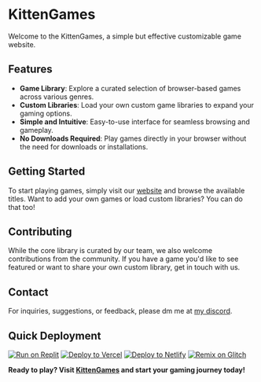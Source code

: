 # KittenGames

Welcome to the KittenGames, a simple but effective customizable game website.

## Features

- **Game Library**: Explore a curated selection of browser-based games across various genres.
- **Custom Libraries**: Load your own custom game libraries to expand your gaming options.
- **Simple and Intuitive**: Easy-to-use interface for seamless browsing and gameplay.
- **No Downloads Required**: Play games directly in your browser without the need for downloads or installations.

## Getting Started

To start playing games, simply visit our [website](https://kittengames.github.io) and browse the available titles. Want to add your own games or load custom libraries? You can do that too!

## Contributing

While the core library is curated by our team, we also welcome contributions from the community. If you have a game you'd like to see featured or want to share your own custom library, get in touch with us.

## Contact

For inquiries, suggestions, or feedback, please dm me at [my discord](https://discord.com/users/1030436156858445875).

## Quick Deployment
[![Run on Replit](https://binbashbanana.github.io/deploy-buttons/buttons/remade/replit.svg)](https://replit.com/github/CodingKitten-YT/kittengames)
[![Deploy to Vercel](https://binbashbanana.github.io/deploy-buttons/buttons/remade/vercel.svg)](https://vercel.com/new/clone?repository-url=https://github.com/CodingKitten-YT/kittengames)
[![Deploy to Netlify](https://binbashbanana.github.io/deploy-buttons/buttons/remade/netlify.svg)](https://app.netlify.com/start/deploy?repository=https://github.com/CodingKitten-YT/kittengames)
[![Remix on Glitch](https://binbashbanana.github.io/deploy-buttons/buttons/remade/glitch.svg)](https://glitch.com/edit/#!/import/github/CodingKitten-YT/kittengames)

**Ready to play? Visit [KittenGames](https://kittengames.github.io) and start your gaming journey today!**
